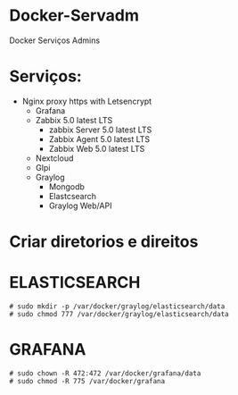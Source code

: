 # Docker-Servadm
Docker Serviços Admins 

# Serviços:
- Nginx proxy https with Letsencrypt
    - Grafana
    - Zabbix 5.0 latest LTS
        - zabbix Server 5.0 latest LTS
        - Zabbix Agent 5.0 latest LTS
        - Zabbix Web 5.0 latest LTS
    - Nextcloud
    - Glpi
    - Graylog
        - Mongodb
        - Elastcsearch
        - Graylog Web/API
        
# Criar diretorios e direitos

# ELASTICSEARCH
    # sudo mkdir -p /var/docker/graylog/elasticsearch/data
    # sudo chmod 777 /var/docker/graylog/elasticsearch/data
# GRAFANA
    # sudo chown -R 472:472 /var/docker/grafana/data
    # sudo chmod -R 775 /var/docker/grafana